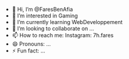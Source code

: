 - 👋 Hi, I’m @FaresBenAfia
- 👀 I’m interested in Gaming
- 🌱 I’m currently learning WebDeveloppement
- 💞️ I’m looking to collaborate on ...
- 📫 How to reach me: Instagram: 7h.fares
- 😄 Pronouns: ...
- ⚡ Fun fact: ...
